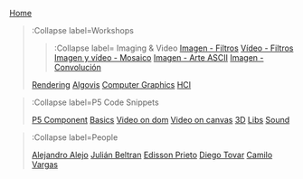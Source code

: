 [Home](/)

> :Collapse label=Workshops
>
> > :Collapse label= Imaging & Video
> > [Imagen - Filtros](/docs/workshops/filters)
> > [Vídeo - Filtros](/docs/workshops/filtersVideo)
> > [Imagen y vídeo - Mosaico](/docs/workshops/mosaico)
> > [Imagen - Arte ASCII](/docs/workshops/ArteASCII)
> > [Imagen - Convolución](/docs/workshops/convolucion)
>
> [Rendering](/docs/workshops/rendering)
> [Algovis](/docs/workshops/algovis)
> [Computer Graphics](/docs/workshops/cg)
> [HCI](/docs/workshops/hci)


> :Collapse label=P5 Code Snippets
> 
> [P5 Component](/docs/snippets/component)
> [Basics](/docs/snippets/basic)
> [Video on dom](/docs/snippets/video-dom)
> [Video on canvas](/docs/snippets/video-canvas)
> [3D](/docs/snippets/3d)
> [Libs](/docs/snippets/lib)
> [Sound](/docs/snippets/sound)

> :Collapse label=People
> 
> [Alejandro Alejo](/docs/members/AlejandroAlejo)
> [Julián Beltran](/docs/members/JulianBeltran)
> [Edisson Prieto](/docs/members/EdissonPrieto)
> [Diego Tovar](/docs/members/diego)
> [Camilo Vargas](/docs/members/CamiloVargas)